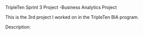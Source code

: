 TripleTen Sprint 3 Project -Business Analytics Project

This is the 3rd project I worked on in the TripleTen BIA program.

Description:
